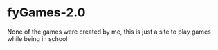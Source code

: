 # fyGames-2.0
None of the games were created by me, this is just a site to play games while being in school
